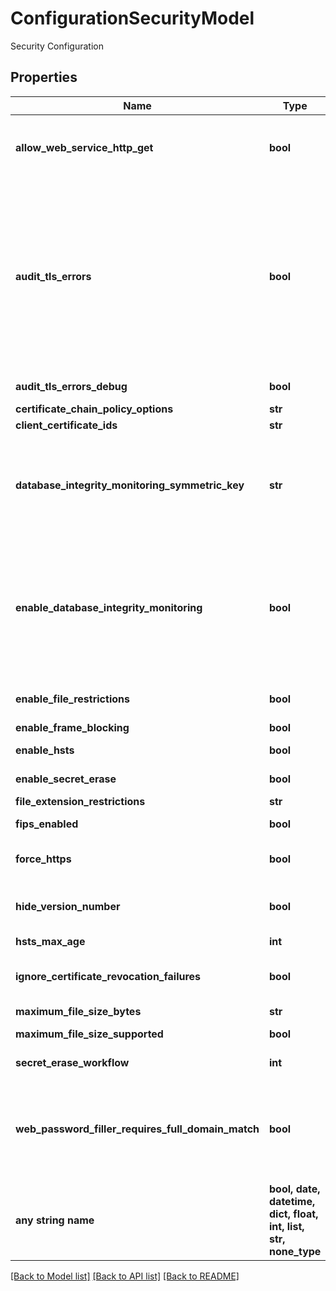 # ConfigurationSecurityModel

Security Configuration

## Properties
Name | Type | Description | Notes
------------ | ------------- | ------------- | -------------
**allow_web_service_http_get** | **bool** | Allows the Http Get verb for Web Services.  This allows REST-style calls to many Web Service methods, but reduces security | [optional] 
**audit_tls_errors** | **bool** | When enabled, this setting will add audits for TLS certificate validation. Auditing will apply to all Active Directory domains using LDAPS and Syslog using TLS. Certificate policy options including ignoring certificate revocation failures applies to Syslog using TLS only. The default is the most strict so the certificate chain policy may need to be updated. TLS errors will be logged to Security Audit Log found on the Administration page | [optional] 
**audit_tls_errors_debug** | **bool** | Enable TLS Debugging and Connection Tracking | [optional] 
**certificate_chain_policy_options** | **str** | Certificate chain policy options | [optional] 
**client_certificate_ids** | **str** | Client Certificate Thumbprint(s) | [optional] 
**database_integrity_monitoring_symmetric_key** | **str** | The secure symmetric key to use when sending data to the separate Database Integrity Monitoring service. This can be retrieved from the configuration utility in the Database Integrity Monitoring service install location | [optional] 
**enable_database_integrity_monitoring** | **bool** | When enabled, Secret Server will communicate with the separately installed Database Integrity Monitoring service.  This service will send email alerts if it detects possible database tampering.  Access to Secret Server&#39;s database and web servers should be restricted to highly trusted individuals only | [optional] 
**enable_file_restrictions** | **bool** | Enable restrictions on the types or sizes of files that can be uploaded into Secret Server | [optional] 
**enable_frame_blocking** | **bool** | Enable Frame Blocking | [optional] 
**enable_hsts** | **bool** | Enable HTTP Strict Transport Security | [optional] 
**enable_secret_erase** | **bool** | Enable secret erase functionality | [optional] 
**file_extension_restrictions** | **str** | File Extension Restrictions | [optional] 
**fips_enabled** | **bool** | Allow only FIPS compliant encryption schemes to be used | [optional] 
**force_https** | **bool** | By requiring HTTPS, users will not be able to access Secret Server using HTTP | [optional] 
**hide_version_number** | **bool** | This will disable the VersionGet SOAP call. It will also hide the Secret Server Version Numbers from the Headers and Footer | [optional] 
**hsts_max_age** | **int** | Maximum Age (in seconds) | [optional] 
**ignore_certificate_revocation_failures** | **bool** | Indicates if X509RevocationMode.NoCheck certificate chain policy option is set | [optional] 
**maximum_file_size_bytes** | **str** | Maximum File Size (bytes) | [optional] 
**maximum_file_size_supported** | **bool** | Maximum File Size supported by ASP.NET | [optional] 
**secret_erase_workflow** | **int** | The workflow used by secret erase | [optional] 
**web_password_filler_requires_full_domain_match** | **bool** | When enabled, the Web Password Filler will only allow exact domain matches.  When disabled, subdomains such as https://sub.google.com will match http://google.com Secrets.  The recommended setting is enabled. | [optional] 
**any string name** | **bool, date, datetime, dict, float, int, list, str, none_type** | any string name can be used but the value must be the correct type | [optional]

[[Back to Model list]](../README.md#documentation-for-models) [[Back to API list]](../README.md#documentation-for-api-endpoints) [[Back to README]](../README.md)


